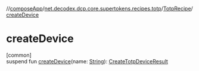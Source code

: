//[composeApp](../../../index.md)/[net.decodex.dcp.core.supertokens.recipes.totp](../index.md)/[TotpRecipe](index.md)/[createDevice](create-device.md)

# createDevice

[common]\
suspend fun [createDevice](create-device.md)(name: [String](https://kotlinlang.org/api/latest/jvm/stdlib/kotlin/-string/index.html)): [CreateTotpDeviceResult](../../net.decodex.dcp.core.supertokens.recipes.totp.usecases/-create-totp-device-result/index.md)
